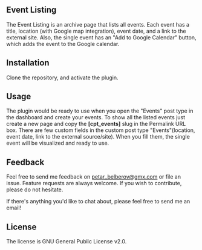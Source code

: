 ## Event Listing
The Event Listing is an archive page that lists all events. Each event has a title, location (with Google map integration), event date, and a link to the external site. Also, the single event has an "Add to Google Calendar" button, which adds the event to the Google calendar.

## Installation
Clone the repository, and activate the plugin.

## Usage
The plugin would be ready to use when you open the "Events" post type in the dashboard and create your events. To show all the listed events just create a new page and copy the **[cpt_events]** slug in the Permalink URL box. There are few custom fields in the custom post type "Events"(location, event date, link to the external source/site). When you fill them, the single event will be visualized and ready to use.

## Feedback
Feel free to send me feedback on petar_belberov@gmx.com or file an issue. Feature requests are always welcome. If you wish to contribute, please do not hesitate.

If there's anything you'd like to chat about, please feel free to send me an email!

## License
The license is GNU General Public License v2.0.
